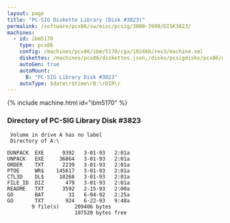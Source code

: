 ```yaml
---
layout: page
title: "PC-SIG Diskette Library (Disk #3823)"
permalink: /software/pcx86/sw/misc/pcsig/3000-3999/DISK3823/
machines:
  - id: ibm5170
    type: pcx86
    config: /machines/pcx86/ibm/5170/cga/1024kb/rev3/machine.xml
    diskettes: /machines/pcx86/diskettes.json,/disks/pcsigdisks/pcx86/diskettes.json
    autoGen: true
    autoMount:
      B: "PC-SIG Library Disk #3823"
    autoType: $date\r$time\rB:\rDIR\r
---
```


{% include machine.html id="ibm5170" %}

### Directory of PC-SIG Library Disk #3823

     Volume in drive A has no label
     Directory of A:\

    DUNPACK  EXE      9392   3-01-93   2:01a
    UNPACK   EXE     36864   3-01-93   2:01a
    ORDER    TXT      2239   3-01-93   2:01a
    PTOE     WR$    145617   3-01-93   2:01a
    CTL3D    DL$     10268   3-01-93   2:01a
    FILE_ID  DIZ       479   3-01-93   2:01a
    README   TXT      3592   2-15-93   2:00a
    GO       BAT        31   6-04-92   2:25a
    GO       TXT       924   6-22-93   9:48a
            9 file(s)     209406 bytes
                          107520 bytes free
